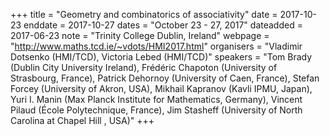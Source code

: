 +++
title = "Geometry and combinatorics of associativity"
date = 2017-10-23
enddate = 2017-10-27
dates = "October 23 - 27, 2017"
dateadded = 2017-06-23
note = "Trinity College Dublin, Ireland"
webpage = "http://www.maths.tcd.ie/~vdots/HMI2017.html"
organisers = "Vladimir Dotsenko (HMI/TCD), Victoria Lebed (HMI/TCD)"
speakers = "Tom Brady (Dublin City University Ireland), Frédéric Chapoton (University of Strasbourg, France), Patrick Dehornoy (University of Caen, France), Stefan Forcey (University of Akron, USA), Mikhail Kapranov (Kavli IPMU, Japan), Yuri I. Manin (Max Planck Institute for Mathematics, Germany), Vincent Pilaud (École Polytechnique, France), Jim Stasheff (University of North Carolina at Chapel Hill , USA)"
+++
